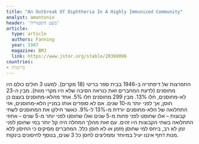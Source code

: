 ```yaml
---
title: "An Outbreak Of Diphtheria In A Highly Immunized Community"
analyst: amantonio
header: 'מעט היסטוריה'
article:
  type: article
  authors: Fanning
  year: 1947
  magazine: BMJ
  link: https://www.jstor.org/stable/20369096
countries:
- בריטניה
---
```


התפרצות של דיפתריה ב-1946 בבית ספר בריטי (18 מקרים). למעט 3 חולים כולם היו מחוסנים (לדעת המחברים זאת כנראה הסיבה שלא היו מקרי מוות).
מבין ה-23 לא-מחוסנים, חלו 13%. מבין 299 מחוסנים חלו 5%. אחד מהלא-מחוסנים בעצם כן חוסן, אך לפני יותר מ-10 שנים. אם לא סופרים אותו במניין הלא-מחוסנים, אזי התחלואה של הלא-מחוסנים יורדת מ-13% ל-9%.
כאשר חילקו את המחוסנים לשתי קבוצות – אלו שחוסנו לפני פחות מ-5 שנים ואלו שחוסנו לפני יותר מ-5 שנים – אחוזי התחלואה בשתי הקבוצות היו זהים. עם זאת מהלך המחלה היה קל יותר במי שחוסן לפני זמן לא רב, ביחס למי שחוסן מזמן או לא חוסן כלל.
המחברים מסיקים כי החיסון ללא מנות דחף איננו יעיל במיוחד וממליצים לחסן כל 3 שנים, בנוסף לחיסונים בינקות.
